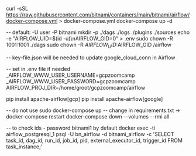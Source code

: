 curl -sSL https://raw.githubusercontent.com/bitnami/containers/main/bitnami/airflow/docker-compose.yml > docker-compose.yml
docker-compose up -d

-- default: -U user -P bitnami
mkdir -p ./dags ./logs ./plugins ./sources
echo -e "AIRFLOW_UID=$(id -u)\nAIRFLOW_GID=0" > .env
sudo chown -R 1001:1001 ./dags
sudo chown -R $AIRFLOW_UID:$AIRFLOW_GID /airflow

-- key-file.json will be needed to update google_cloud_conn in Airflow

-- set in .env file if needed
_AIRFLOW_WWW_USER_USERNAME=gcpzoomcamp
_AIRFLOW_WWW_USER_PASSWORD=gcpzoomcamp
AIRFLOW_PROJ_DIR=/home/groot/gcpzoomcamp/airflow

pip install apache-airflow[gcp] 
pip install apache-airflow[google] 

-- do not use sudo
docker-compose up
-- change in requirements.txt -> docker-compose restart
docker-compose down --volumes --rmi all

-- to check ids - password bitnami1 by default
docker exec -ti airflow_postgresql_1 psql -U bn_airflow -d bitnami_airflow -c 'SELECT task_id, dag_id, run_id, job_id, pid, external_executor_id, trigger_id FROM task_instance;'

